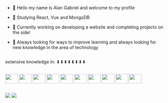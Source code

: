- 👋 Hello my name is Alan Gabriel and welcome to my profile

- 🌱 Studying React, Vue and MongoDB
- 👯 Currently working on developing a website and completing projects on the side!
- 💬 Always looking for ways to improve learning and always looking for new knowledge in the area of ​​technology

##

extensive knowledge in:
⬇⬇⬇⬇⬇⬇⬇⬇
<div style="display: inline_block"><br>
<img align="center" height="30" width="40" src="https://cdn.jsdelivr.net/gh/devicons/devicon/icons/bootstrap/bootstrap-original.svg" />
<img align="center" height="30" width="40" src="https://cdn.jsdelivr.net/gh/devicons/devicon/icons/csharp/csharp-original.svg" />
<img align="center" height="30" width="40" src="https://cdn.jsdelivr.net/gh/devicons/devicon/icons/html5/html5-original.svg" />
<img align="center" height="30" width="40" src="https://cdn.jsdelivr.net/gh/devicons/devicon/icons/css3/css3-original.svg" />
<img align="center" height="30" width="40" src="https://cdn.jsdelivr.net/gh/devicons/devicon/icons/javascript/javascript-original.svg" />
<img align="center" height="30" width="40" src="https://cdn.jsdelivr.net/gh/devicons/devicon/icons/mysql/mysql-original.svg" />
<img align="center" height="30" width="40" src="https://cdn.jsdelivr.net/gh/devicons/devicon/icons/php/php-original.svg" />
<img align="center" height="30" width="40" src="https://cdn.jsdelivr.net/gh/devicons/devicon/icons/python/python-original.svg" />
<img align="center" height="30" width="40" src="https://cdn.jsdelivr.net/gh/devicons/devicon/icons/wordpress/wordpress-plain.svg" />
<img align="center" height="30" width="40" src="https://cdn.jsdelivr.net/gh/devicons/devicon/icons/react/react-original.svg" />
</div>

##

<div>
    <a href="https://www.linkedin.com/in/alan-feitosa-363438206" target="_blank"> <img src="https://img.shields.io/badge/-LinkedIn-%230077B5?style=for-the-badge&logo=linkedin&logoColor=white" target="_blank"></a>
      <a href="https://www.instagram.com/_alanfeitosa_/" target="_blank"> <img src="https://img.shields.io/badge/Instagram-E4405F?style=for-the-badge&logo=instagram&logoColor=white" target="_blank"></a>
  
</div>  
